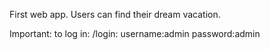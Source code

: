First web app.
Users can find their dream vacation.


Important:
to log in: /login: 
username:admin
password:admin